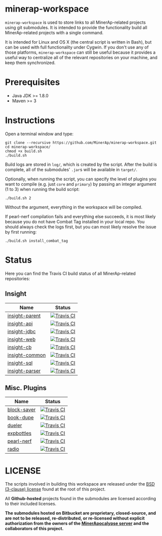 # minerap-workspace

`minerap-workspace` is used to store links to all MinerAp-related projects using git submodules.
It is intended to provide the functionality build all MinerAp-related projects with a single command.

It is intended for Linux and OS X (the central script is written in Bash), but can be used with full functionality under Cygwin. If you don't use any of those platforms, `minerap-workspace` can still be useful because it provides a useful way to centralize all of the relevant repositories on your machine, and keep them synchronized.

# Prerequisites

* Java JDK >= 1.8.0
* Maven >= 3

# Instructions

Open a terminal window and type:
    
    git clone --recursive https://github.com/MinerAp/minerap-workspace.git
    cd minerap-workspace/
    chmod +x build.sh
    ./build.sh

Build logs are stored in `log/`, which is created by the script.
After the build is complete, all of the submodules' `.jar`s will be available in `target/`.

Optionally, when running the script, you can specify the level of plugins you want to compile (e.g. just `core` and `primary`) by passing an integer argument (1 to 3) when running the build script:

    ./build.sh 2

Without the argument, everything in the workspace will be compiled.

If pearl-nerf compilation fails and everything else succeeds, it is most likely because you do not have Combat Tag installed in your local repo.
You should always check the logs first, but you can most likely resolve the issue by first running:

    ./build.sh install_combat_tag

# Status

Here you can find the Travis CI build status of all MinerAp-related repositories:

## Insight

Name|Status
----|------
[insight-parent](https://github.com/MinerAp/insight-parent)|[![Travis CI](https://secure.travis-ci.org/MinerAp/insight-parent.png)](http://travis-ci.org/#!/MinerAp/insight-parent)
[insight-api](https://github.com/MinerAp/insight-api)|[![Travis CI](https://secure.travis-ci.org/MinerAp/insight-api.png)](http://travis-ci.org/#!/MinerAp/insight-api)
[insight-jdbc](https://github.com/MinerAp/insight-jdbc)|[![Travis CI](https://secure.travis-ci.org/MinerAp/insight-jdbc.png)](http://travis-ci.org/#!/MinerAp/insight-jdbc)
[insight-web](https://github.com/MinerAp/insight-web)|[![Travis CI](https://secure.travis-ci.org/MinerAp/insight-web.png)](http://travis-ci.org/#!/MinerAp/insight-web)
[insight-cb](https://github.com/MinerAp/insight-cb)|[![Travis CI](https://secure.travis-ci.org/MinerAp/insight-cb.png)](http://travis-ci.org/#!/MinerAp/insight-cb)
[insight-common](https://github.com/MinerAp/insight-common)|[![Travis CI](https://secure.travis-ci.org/MinerAp/insight-common.png)](http://travis-ci.org/#!/MinerAp/insight-common)
[insight-sql](https://github.com/MinerAp/insight-sql)|[![Travis CI](https://secure.travis-ci.org/MinerAp/insight-sql.png)](http://travis-ci.org/#!/MinerAp/insight-sql)
[insight-parser](https://github.com/MinerAp/insight-parser)|[![Travis CI](https://secure.travis-ci.org/MinerAp/insight-parser.png)](http://travis-ci.org/#!/MinerAp/insight-parser)

## Misc. Plugins
Name|Status
----|------
[block-saver](https://github.com/MinerAp/block-saver)|[![Travis CI](https://secure.travis-ci.org/MinerAp/block-saver.png)](http://travis-ci.org/#!/MinerAp/block-saver)
[book-dupe](https://github.com/MinerAp/book-dupe)|[![Travis CI](https://secure.travis-ci.org/MinerAp/book-dupe.png)](http://travis-ci.org/#!/MinerAp/book-dupe)
[dueler](https://github.com/MinerAp/dueler)|[![Travis CI](https://secure.travis-ci.org/MinerAp/dueler.png)](http://travis-ci.org/#!/MinerAp/dueler)
[expbottles](https://github.com/MinerAp/expbottles)|[![Travis CI](https://secure.travis-ci.org/MinerAp/expbottles.png)](http://travis-ci.org/#!/MinerAp/expbottles)
[pearl-nerf](https://github.com/MinerAp/pearl-nerf)|[![Travis CI](https://secure.travis-ci.org/MinerAp/pearl-nerf.png)](http://travis-ci.org/#!/MinerAp/pearl-nerf)
[radio](https://github.com/MinerAp/radio)|[![Travis CI](https://secure.travis-ci.org/MinerAp/radio.png)](http://travis-ci.org/#!/MinerAp/radio)

# LICENSE

The scripts involved in building this workspace are released under the [BSD (3-clause) license](https://github.com/MinerAp/minerap-workspace/blob/master/LICENSE) found at the root of this project.

All **Github-hosted** projects found in the submodules are licensed according to their included licenses.

**The submodules hosted on Bitbucket are proprietary, closed-source, and are not to be released, re-distributed, or re-licensed without explicit authorization from the owners of the [MinerApocalypse server](https://minerap.com) and the collaborators of this project.**
